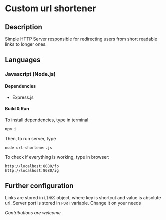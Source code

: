 # Custom url shortener
## Description
Simple HTTP Server responsible for redirecting users from short readable links to longer ones.

## Languages
### Javascript (Node.js)
#### Dependencies
 - Express.js

#### Build & Run
To install dependencies, type in terminal
```bash
npm i
```

Then, to run server, type
```shell
node url-shortener.js
```

To check if everything is working, type in browser:
```
http://localhost:8080/fb
http://localhost:8080/ig
```

## Further configuration
Links are stored in `LINKS` object, where key is shortcut and value is absolute url.
Server port is stored in `PORT` variable. Change it on your needs

_Contributions are welcome_
